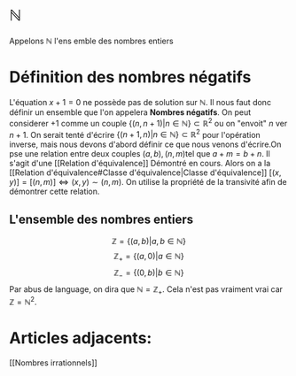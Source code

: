 # $\mathbb{N}$
Appelons $\mathbb{N}$ l'ens emble des nombres entiers
# Définition des nombres négatifs
L'équation $x+1 = 0$ ne possède pas de solution sur  $\mathbb{N}$. Il nous faut donc définir un ensemble que l'on appelera __Nombres négatifs__.
On peut considerer $+1$ comme un couple $\lbrace (n,n+1)|n \in \mathbb{N}\rbrace \subset \mathbb{R}^2$ ou on "envoit" $n$ ver $n+1$. On serait tenté d'écrire $\lbrace (n+1,n)|n \in \mathbb{N}\rbrace \subset \mathbb{R}^2$ pour l'opération inverse, mais nous devons d'abord définir ce que nous venons d'écrire.On pse une relation entre deux couples $(a,b),(n,m)$tel que
$a+m = b+n$. Il s'agit d'une [[Relation d'équivalence]] Démontré en cours.
Alors on a la [[Relation d'équivalence#Classe d'équivalence|Classe d'équivalence]] $[(x,y)]=[(n,m)] \Leftrightarrow (x,y) \sim (n,m)$. On utilise la propriété de la transivité afin de démontrer cette relation.
## L'ensemble des nombres entiers
$$\mathbb{Z}= \lbrace (a,b)|a,b \in \mathbb{N} \rbrace$$
$$\mathbb{Z_+}= \lbrace (a,0)|a \in \mathbb{N}\rbrace$$
$$\mathbb{Z_-}= \lbrace (0,b)|b \in \mathbb{N}\rbrace$$
Par abus de language, on dira que  $\mathbb{N}= \mathbb{Z_+}$.
Cela n'est pas vraiment vrai car $\mathbb{Z}= \mathbb{N}^2$.

# Articles adjacents:
[[Nombres irrationnels]]